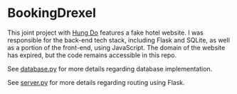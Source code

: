 # BookingDrexel

This joint project with [Hung Do](https://github.com/DoNguyenHung) features a fake hotel website. I was responsible for the back-end tech stack, including Flask and SQLite, as well as a portion of the front-end, using JavaScript. The domain of the website has expired, but the code remains accessible in this repo.

See [database.py](https://github.com/BenWeiTang/BookingDrexel/blob/main/src/database.py) for more details regarding database implementation.

See [server.py](https://github.com/BenWeiTang/BookingDrexel/blob/main/server.py) for more details regarding routing using Flask.
